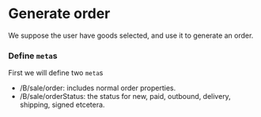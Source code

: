 # Generate order

We suppose the user have goods selected, and use it to generate an order.

### Define `meta`s

First we will define two `meta`s

- /B/sale/order: includes normal order properties.
- /B/sale/orderStatus: the status for new, paid, outbound, delivery, shipping, signed etcetera.

